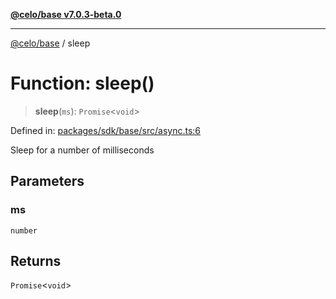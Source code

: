 [**@celo/base v7.0.3-beta.0**](../README.md)

***

[@celo/base](../README.md) / sleep

# Function: sleep()

> **sleep**(`ms`): `Promise`\<`void`\>

Defined in: [packages/sdk/base/src/async.ts:6](https://github.com/celo-org/developer-tooling/blob/master/packages/sdk/base/src/async.ts#L6)

Sleep for a number of milliseconds

## Parameters

### ms

`number`

## Returns

`Promise`\<`void`\>
